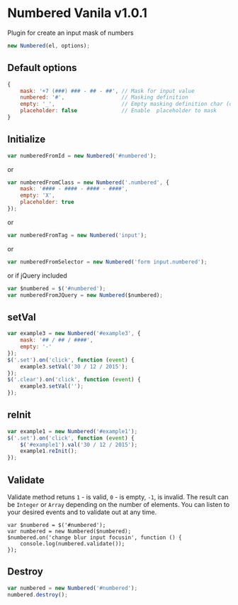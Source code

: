 # Numbered Vanila v1.0.1

Plugin for create an input mask of numbers

```javascript
new Numbered(el, options);
```
## Default options
```javascript
{
    mask: '+7 (###) ### - ## - ##', // Mask for input value
    numbered: '#',                  // Masking definition
    empty: '_',                     // Empty masking definition char (or space)
    placeholder: false              // Enable  placeholder to mask
}
```

## Initialize
```javascript
var numberedFromId = new Numbered('#numbered');
```
or
```javascript
var numberedFromClass = new Numbered('.numbered', {
    mask: '#### - #### - #### - ####',
	empty: 'X',
	placeholder: true
});
```
or
```javascript
var numberedFromTag = new Numbered('input');
```
or
```javascript
var numberedFromSelector = new Numbered('form input.numbered');
```
or if jQuery included
```javascript
var $numbered = $('#numbered');
var numberedFromJQuery = new Numbered($numbered);
```

## setVal
```javascript
var example3 = new Numbered('#example3', {
	mask: '## / ## / ####',
	empty: '-'
});
$('.set').on('click', function (event) {
	example3.setVal('30 / 12 / 2015');
});
$('.clear').on('click', function (event) {
	example3.setVal('');
});
```
## reInit
```javascript
var example1 = new Numbered('#example1');
$('.set').on('click', function (event) {
    $('#example1').val('30 / 12 / 2015');
    example1.reInit();
});
```

## Validate
Validate method retuns `1` - is valid, `0` - is empty, `-1`, is invalid. The result can be `Integer` or `Array` depending on the number of elements. You can listen to your desired events and to validate out at any time.
```
var $numbered = $('#numbered');
var numbered = new Numbered($numbered);
$numbered.on('change blur input focusin', function () {
    console.log(numbered.validate());
});
```

## Destroy

```javascript
var numbered = new Numbered('#numbered');
numbered.destroy();
```
